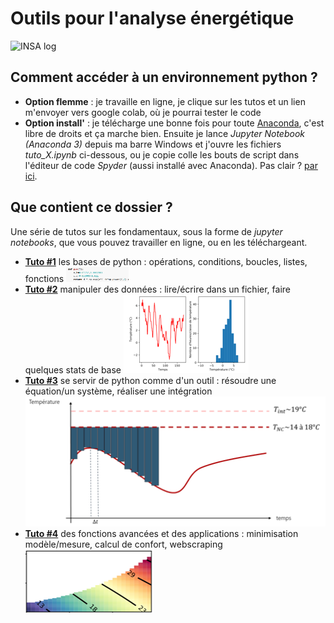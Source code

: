 # Outils pour l'analyse énergétique

<img title="INSA" alt="INSA log" src="https://www.insa-strasbourg.fr/wp-content/themes/insa_principal/images/logo-insa.svg">

## Comment accéder à un environnement python ?

- **Option flemme** : je travaille en ligne, je clique sur les tutos et un lien m'envoyer vers google colab, où je pourrai tester le code
- **Option install'** : je télécharge une bonne fois pour toute <a href="https://www.anaconda.com/download/">Anaconda<a>, c'est libre de droits et ça marche bien. Ensuite je lance *Jupyter Notebook (Anaconda 3)* depuis ma barre Windows et j'ouvre les fichiers *tuto_X.ipynb* ci-dessous, ou je copie colle les bouts de script dans l'éditeur de code *Spyder* (aussi installé avec Anaconda). Pas clair ? <a href="https://www.geeksforgeeks.org/how-to-install-anaconda-on-windows/">par ici<a>.

## Que contient ce dossier ?
Une série de tutos sur les fondamentaux, sous la forme de *jupyter notebooks*, que vous pouvez travailler en ligne, ou en les téléchargeant.
- **<a href="https://github.com/eddes/INSA/blob/main/python/tuto_1.ipynb">Tuto \#1<a>** les bases de python : opérations, conditions, boucles, listes, fonctions
  <img title="" alt="" src="./src/img_fc.png" width="100">
- **<a href="https://github.com/eddes/INSA/blob/main/python/tuto_2.ipynb">Tuto \#2<a>** manipuler des données : lire/écrire dans un fichier, faire quelques stats de base
  <img title="" alt="" src="./src/img_dist.png">
- **<a href="https://github.com/eddes/INSA/blob/main/python/tuto_3.ipynb">Tuto \#3<a>** se servir de python comme d'un outil : résoudre une équation/un système, réaliser une intégration
    <img title="" alt="" src="./src/img_dj.png">
- **<a href="https://github.com/eddes/INSA/blob/main/python/tuto_4.ipynb">Tuto \#4<a>** des fonctions avancées et des applications : minimisation modèle/mesure, calcul de confort, webscraping
  <img title="" alt="" src="./src/img_set.png">
